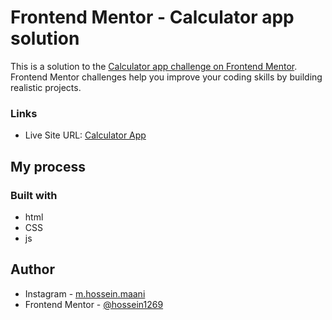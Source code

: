 # Frontend Mentor - Calculator app solution

This is a solution to the [Calculator app challenge on Frontend Mentor](https://www.frontendmentor.io/challenges/calculator-app-9lteq5N29). Frontend Mentor challenges help you improve your coding skills by building realistic projects. 


### Links

- Live Site URL: [Calculator App](https://calculator-app-sigma-dusky.vercel.app/)

## My process

### Built with

- html
- CSS
- js



## Author

- Instagram - [m.hossein.maani](https://www.instagram.com/m.hossein.maani/)
- Frontend Mentor - [@hossein1269](https://www.frontendmentor.io/profile/hossein1269)

